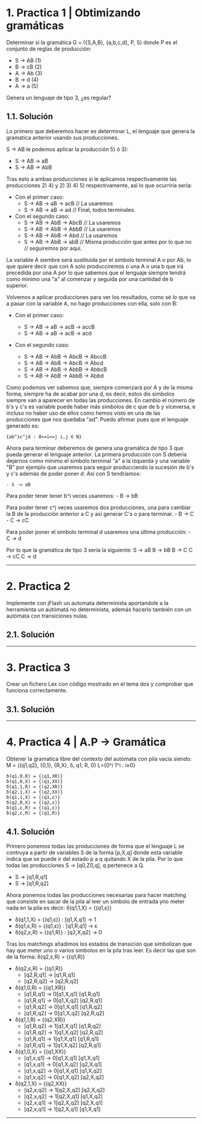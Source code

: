 # 1. Practica 1 | Obtimizando gramáticas

Determinar si la gramática G = ({S,A,B}, {a,b,c,d}, P, S) donde P es el
conjunto de reglas de producción:

  - S -> AB (1)
  - B -> cB (2)
  - A -> Ab (3)
  - B -> d (4)  
  - A -> a (5)  

Genera un lenguaje de tipo 3, ¿es regular?

## 1.1. Solución

Lo primero que deberemos hacer es determinar L, el lenguaje que genera
la gramatica anterior usando sus producciones.

S -> AB le podemos aplicar la producción 5) ó 3):

  - S -> AB -> aB
  - S -> AB -> AbB

Tras esto a ambas producciones si le aplicamos respectivamente las producciones
2) 4) y 2) 3) 4) 5) respectivamente, así lo que ocurriría sería:

  - Con el primer caso:
    - S -> AB -> aB -> acB      // La usaremos
    - S -> AB -> aB -> ad       // Final, todos terminales.
  - Con el segundo caso:
    - S -> AB -> AbB -> AbcB    // La usaremos
    - S -> AB -> AbB -> AbbB    // La usaremos
    - S -> AB -> AbB -> Abd     // La usaremos
    - S -> AB -> AbB -> abB     // Misma producción que antes por lo que no
                                // seguiremos por aquí.

La variable A siembre será sustituida por el simbolo terminal A o por Ab, lo
que quiere decir que con A solo producciremos o una A o una b que irá precedida
por una A por lo que sabemos que el lenguaje siempre tendrá como mínimo
una "a" al comenzar y seguida por una cantidad de b superior.

Volvemos a aplicar producciones para ver los resultados, como sé lo que va a
pasar con la variable A, no hago producciones con ella, solo con B:

  - Con el primer caso:
    - S -> AB -> aB -> acB -> accB
    - S -> AB -> aB -> acB -> acd

  - Con el segundo caso:
    - S -> AB -> AbB -> AbcB -> AbccB
    - S -> AB -> AbB -> AbcB -> Abcd
    - S -> AB -> AbB -> AbbB -> AbbcB
    - S -> AB -> AbB -> AbbB -> Abbd

Como podemos ver sabemos que, siempre comenzará por A y de la misma forma,
siempre ha de acabar por una d, es decir, estos dis simbolos siempre van a
aparecer en todas las producciones. En cambio el número de b's y c's es variable
puede haber más simbolos de c que de b y viceversa, e incluso no haber uso
de ellos como hemos visto en una de las producciones que nos quedaba "ad". Puedo afirmar pues que el lenguaje generado es:

    {ab^ic^jd : 0<=i<=j i,j ∈ N}

Ahora para terminar deberemos de genera una gramática de tipo 3 que pueda generar
el lenguaje anterior. La primera producción con S debería dejarnos como mínimo
el simbolo terminal "a" a la izquerda y una variable "B" por ejemplo que usaremos
para seguir producciendo la sucesión de b's y c's además de poder poner d. Así
con S tendríamos:

    - S -> aB

Para poder tener tener b^i veces usaremos:
    - B -> bB

Para poder tener c^j veces usaremos dos producciones, una para cambiar la
B de la producción anterior a C y así generar C's o para terminar.
    - B -> C
    - C -> cC

Para poder poner el simbolo terminal d usaremos una última producción:
    - C -> d

Por lo que la gramática de tipo 3 sería la siguiente:
    S -> aB
    B -> bB
    B -> C
    C -> cC
    C -> d

* * * * *

# 2. Practica 2
Implemente con jFlash un automata determinista aportandole a la herramienta un
autómatá no determinista, además hacerlo también con un autómata con
transiciones nulas.

## 2.1. Solución

 * * * * *

# 3. Practica 3
Crear un fichero Lex con código mostrado en el tema dos y comprobar que
funciona correctamente.

## 3.1. Solución

* * * * *

# 4. Practica 4 | A.P -> Gramática
Obtener la gramatica libre del contexto del autómata con pila vacia siendo:
    M = ({q1,q2}, {0,1}, {R,X}, δ, q1, R, 0)
    L={0^i 1^i : i≥0}

    δ(q1,0,R) = {(q1,XR)}
    δ(q1,0,X) = {(q1,XX)}
    δ(q1,1,R) = {(q2,XR)}
    δ(q2,1,X) = {(q2,XX)}
    δ(q1,1,X) = {(q1,ε)}
    δ(q2,0,X) = {(q2,ε)}
    δ(q1,ε,R) = {(q1,ε)}
    δ(q2,ε,R) = {(q1,R)}

## 4.1. Solución
Primero ponemos todas las producciones de forma que el lenguaje L se contruya
a partir de variables S de la forma [p,X,q] donde esta variable indica que
se puede ir del estado p a q quitando X de la pila. Por lo que todas
las producciones S → [q0,Z0,q], q pertenece a Q.

  - S → [q1,R,q1]
  - S → [q1,R,q2]

Ahora ponemos todas las producciones necesarias para hacer matching que consiste
en sacar de la pila al leer un simbolo de entrada yno meter nada en la pila
es decir: δ(q1,1,X) = {(q1,ε)}

  - δ(q1,1,X) = {(q1,ε)} : [q1,X,q1] → 1
  - δ(q1,ε,R) = {(q1,ε)} : [q1,R,q1] → ε
  - δ(q2,ε,R) = {(q1,R)} : [q2,X,q2] → 0

Tras los matchings añadimos los estados de transición que simbolizan que hay que
meter uno o varios simbolos en la pila tras leer. Es decir las que son de la
forma: δ(q2,ε,R) = {(q1,R)}

  - δ(q2,ε,R) = {(q1,R)}
    - [q2,R,q1] → [q1,R,q1]
    - [q2,R,q2] → [q2,R,q2]
  - δ(q1,0,R) = {(q1,XR)}
    - [q1,R,q1] → 0[q1,X,q1] [q1,R,q1]
    - [q1,R,q1] → 0[q1,X,q2] [q2,R,q1]
    - [q1,R,q2] → 0[q1,X,q1] [q1,R,q2]
    - [q1,R,q2] → 0[q1,X,q2] [q2,R,q2]
  - δ(q1,1,R) = {(q2,XR)}
    - [q1,R,q2] → 1[q1,X,q1] [q1,R,q2]
    - [q1,R,q2] → 1[q1,X,q2] [q2,R,q2]
    - [q1,R,q1] → 1[q1,X,q1] [q1,R,q1]
    - [q1,R,q1] → 1[q1,X,q2] [q2,R,q1]
  - δ(q1,0,X) = {(q1,XX)}
    - [q1,x,q1] → 0[q1,X,q1] [q1,X,q1]
    - [q1,x,q1] → 0[q1,X,q2] [q2,X,q1]
    - [q1,x,q2] → 0[q1,X,q1] [q1,X,q2]
    - [q1,x,q2] → 0[q1,X,q2] [q2,X,q2]
  - δ(q2,1,X) = {(q2,XX)}
    - [q2,x,q2] → 1[q2,X,q2] [q2,X,q2]
    - [q2,x,q2] → 1[q2,X,q1] [q1,X,q2]
    - [q2,x,q1] → 1[q2,X,q2] [q2,X,q1]
    - [q2,x,q1] → 1[q2,X,q1] [q1,X,q1]

* * * * *
